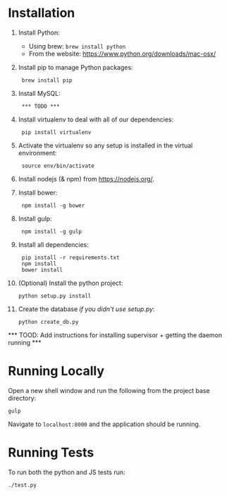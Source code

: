 Installation
============

1. Install Python:
    * Using brew: `brew install python`
    * From the website: https://www.python.org/downloads/mac-osx/

2. Install pip to manage Python packages:

        brew install pip

3. Install MySQL:

        *** TODO ***

4. Install virtualenv to deal with all of our dependencies:

        pip install virtualenv

5. Activate the virtualenv so any setup is installed in the virtual environment:
    
        source env/bin/activate

6. Install nodejs (& npm) from https://nodejs.org/.

7. Install bower:

        npm install -g bower

8. Install gulp:

        npm install -g gulp

9. Install all dependencies:

        pip install -r requirements.txt
        npm install
        bower install

10. (Optional) Install the python project:

        python setup.py install

11. Create the database *if you didn't use setup.py*:

        python create_db.py
        
        
*** TOOD: Add instructions for installing supervisor + getting the daemon running ***

Running Locally
===============

Open a new shell window and run the following from the project base directory:

    gulp

Navigate to `localhost:8000` and the application should be running.

Running Tests
=============

To run both the python and JS tests run:

    ./test.py

